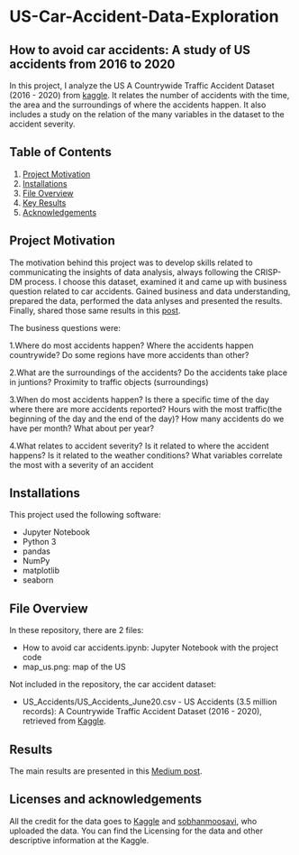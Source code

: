 # US-Car-Accident-Data-Exploration
## How to avoid car accidents: A study of US accidents from 2016 to 2020

In this project, I analyze the US A Countrywide Traffic Accident Dataset (2016 - 2020) from [kaggle](https://www.kaggle.com/sobhanmoosavi/us-accidents).
It relates the number of accidents with the time, the area and the surroundings of where the accidents happen. It also includes a study on the relation of the many variables in the dataset to the accident severity.

## Table of Contents
1. [Project Motivation](#motivation)
2. [Installations](#installations)
3. [File Overview](#overview)
4. [Key Results](#results)
5. [Acknowledgements](#acknowledgements)

## <a id="motivation"/> Project Motivation
The motivation behind this project was to develop skills related to communicating the insights of data analysis, always following the CRISP-DM process.
I choose this dataset, examined it and came up with business question related to car accidents. Gained business and data understanding, prepared the data, performed the data anlyses and presented the results. Finally, shared those same results in this [post](https://medium.com/@joaquimpedrosantos/how-to-prevent-car-accidents-e529719b1c07). 

The business questions were:

1.Where do most accidents happen?
  Where the accidents happen countrywide? Do some regions have more accidents than other?

2.What are the surroundings of the accidents?
  Do the accidents take place in juntions? Proximity to traffic objects (surroundings)

3.When do most accidents happen?
  Is there a specific time of the day where there are more accidents reported? Hours with the most traffic(the beginning of the day and the end of the day)?
  How many accidents do we have per month? What about per year?

4.What relates to accident severity?
  Is it related to where the accident happens?
  Is it related to the weather conditions?
  What variables correlate the most with a severity of an accident


## <a id="installations"/> Installations

This project used the following software:
- Jupyter Notebook
- Python 3 
- pandas
- NumPy
- matplotlib
- seaborn

##  <a id="overview"/> File Overview

In these repository, there are 2 files:
- How to avoid car accidents.ipynb: Jupyter Notebook with the project code
- map_us.png: map of the US

Not included in the repository, the car accident dataset: 
- US_Accidents/US_Accidents_June20.csv - US Accidents (3.5 million records): A Countrywide Traffic Accident Dataset (2016 - 2020), retrieved from [Kaggle](https://www.kaggle.com/sobhanmoosavi/us-accidents).


## <a id="results"/> Results 

The main results are presented in this [Medium post](https://medium.com/@joaquimpedrosantos/how-to-prevent-car-accidents-e529719b1c07).


## <a id="acknowledgements"/> Licenses and acknowledgements
All the credit for the data goes to [Kaggle](https://www.kaggle.com) and [sobhanmoosavi](https://www.kaggle.com/sobhanmoosavi), who uploaded the data.
You can find the Licensing for the data and other descriptive information at the Kaggle.
